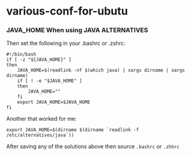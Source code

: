 # various-conf-for-ubutu


### JAVA_HOME When using JAVA ALTERNATIVES


Then set the following in your .bashrc or .zshrc:
```
#!/bin/bash
if [ -z "${JAVA_HOME}" ]
then
    JAVA_HOME=$(readlink -nf $(which java) | xargs dirname | xargs dirname)
    if [ ! -e "$JAVA_HOME" ]
    then
        JAVA_HOME=""
    fi
    export JAVA_HOME=$JAVA_HOME
fi
```



Another that worked for me:
```
export JAVA_HOME=$(dirname $(dirname `readlink -f /etc/alternatives/java`))

```

After saving any of the solutions above then source `.bashrc` or `.zhhrc`
